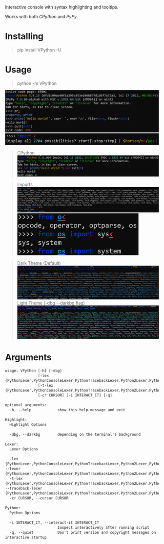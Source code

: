 Interactive console with syntax highlighting and tooltips.

Works with both _CPython_ and _PyPy_.

# Installing

> pip install VPython -U

# Usage

> python -m VPython

![](screenshots/main.png)
![](screenshots/many_options.png)

> CPython
![](screenshots/CPython.png)

> Imports
![](screenshots/import_hints.png)
![](screenshots/import.png)

> Dark Theme (Default)
![](screenshots/dark_theme.png)
> Light Theme (-dbg --darkbg flag)
![](screenshots/light_theme.png)

# Arguments

```
usage: VPython [-h] [-dbg]
               [-lex {PythonLexer,PythonConsoleLexer,PythonTracebackLexer,Python2Lexer,Python2TracebackLexer,CythonLexer,DgLexer,NumPyLexer}]
               [-t-lex {PythonLexer,PythonConsoleLexer,PythonTracebackLexer,Python2Lexer,Python2TracebackLexer,CythonLexer,DgLexer,NumPyLexer}]
               [-cr CURSOR] [-i INTERACT_IT] [-q]

optional arguments:
  -h, --help            show this help message and exit

Highlight:
  Highlight Options

  -dbg, --darkbg        depending on the terminal's background

Lexer:
  Lexer Options

  -lex {PythonLexer,PythonConsoleLexer,PythonTracebackLexer,Python2Lexer,Python2TracebackLexer,CythonLexer,DgLexer,NumPyLexer}, --lexer {PythonLexer,PythonConsoleLexer,PythonTracebackLexer,Python2Lexer,Python2TracebackLexer,CythonLexer,DgLexer,NumPyLexer}
  -t-lex {PythonLexer,PythonConsoleLexer,PythonTracebackLexer,Python2Lexer,Python2TracebackLexer,CythonLexer,DgLexer,NumPyLexer}, --traceback-lexer {PythonLexer,PythonConsoleLexer,PythonTracebackLexer,Python2Lexer,Python2TracebackLexer,CythonLexer,DgLexer,NumPyLexer}
  -cr CURSOR, --cursor CURSOR

Python:
  Python Options

  -i INTERACT_IT, --interact-it INTERACT_IT
                        Inspect interactively after running script
  -q, --quiet           Don't print version and copyright messages on interactive startup
```
